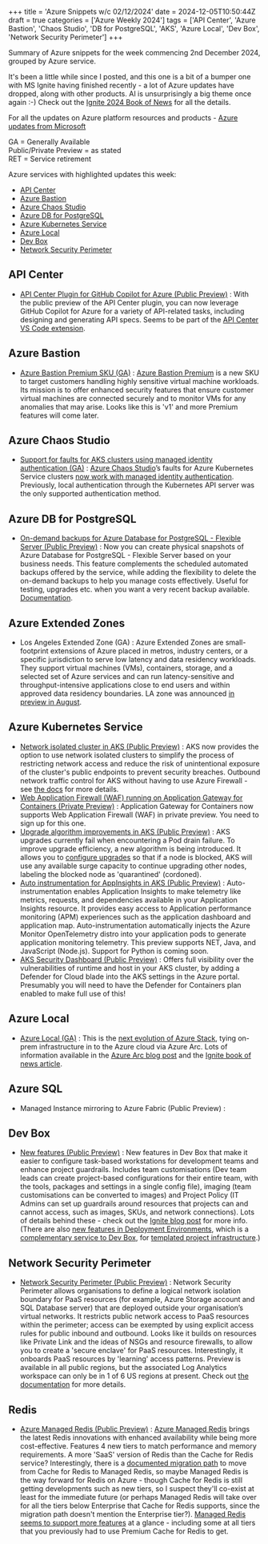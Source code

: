 +++
title = 'Azure Snippets w/c 02/12/2024'
date = 2024-12-05T10:50:44Z
draft = true
categories = ['Azure Weekly 2024']
tags = ['API Center', 'Azure Bastion', 'Chaos Studio', 'DB for PostgreSQL', 'AKS', 'Azure Local', 'Dev Box', 'Network Security Perimeter']
+++

Summary of Azure snippets for the week commencing 2nd December 2024, grouped by Azure service.

It's been a little while since I posted, and this one is a bit of a bumper one with MS Ignite having finished recently - a lot of Azure updates have dropped, along with other products. AI is unsurprisingly a big theme once again :-) Check out the [Ignite 2024 Book of News](https://news.microsoft.com/ignite-2024-book-of-news/) for all the details.

For all the updates on Azure platform resources and products - [Azure updates from Microsoft](https://azure.microsoft.com/en-gb/updates/)

GA = Generally Available  
Public/Private Preview = as stated  
RET = Service retirement

Azure services with highlighted updates this week:

- [API Center](#api-center)
- [Azure Bastion](#azure-bastion)
- [Azure Chaos Studio](#azure-chaos-studio)
- [Azure DB for PostgreSQL](#azure-db-for-postgresql)
- [Azure Kubernetes Service](#azure-kubernetes-service)
- [Azure Local](#azure-local)
- [Dev Box](#dev-box)
- [Network Security Perimeter](#network-security-perimeter)

## API Center

- [API Center Plugin for GitHub Copilot for Azure (Public Preview)](https://azure.microsoft.com/en-gb/updates?id=469053) : With the public preview of the API Center plugin, you can now leverage GitHub Copilot for Azure for a variety of API-related tasks, including designing and generating API specs. Seems to be part of the [API Center VS Code extension](https://marketplace.visualstudio.com/items?itemName=apidev.azure-api-center).

## Azure Bastion

- [Azure Bastion Premium SKU (GA)](https://azure.microsoft.com/en-gb/updates?id=469288) : [Azure Bastion Premium](https://learn.microsoft.com/en-us/azure/bastion/bastion-overview#sku) is a new SKU to target customers handling highly sensitive virtual machine workloads. Its mission is to offer enhanced security features that ensure customer virtual machines are connected securely and to monitor VMs for any anomalies that may arise. Looks like this is 'v1' and more Premium features will come later.

## Azure Chaos Studio

- [Support for faults for AKS clusters using managed identity authentication (GA)](https://azure.microsoft.com/en-gb/updates?id=467714) : [Azure Chaos Studio](https://learn.microsoft.com/en-us/azure/chaos-studio/)’s faults for Azure Kubernetes Service clusters [now work with managed identity authentication](https://learn.microsoft.com/en-us/azure/chaos-studio/chaos-studio-aks-authentication?tabs=azure-portal). Previously, local authentication through the Kubernetes API server was the only supported authentication method.

## Azure DB for PostgreSQL

- [On-demand backups for Azure Database for PostgreSQL - Flexible Server (Public Preview)](https://azure.microsoft.com/en-gb/updates?id=467509) : Now you can create physical snapshots of Azure Database for PostgreSQL - Flexible Server based on your business needs. This feature complements the scheduled automated backups offered by the service, while adding the flexibility to delete the on-demand backups to help you manage costs effectively. Useful for testing, upgrades etc. when you want a very recent backup available. [Documentation](https://learn.microsoft.com/en-us/azure/postgresql/flexible-server/concepts-backup-restore#on-demand-backups-preview).

## Azure Extended Zones

- Los Angeles Extended Zone (GA) : Azure Extended Zones are small-footprint extensions of Azure placed in metros, industry centers, or a specific jurisdiction to serve low latency and data residency workloads. They support virtual machines (VMs), containers, storage, and a selected set of Azure services and can run latency-sensitive and throughput-intensive applications close to end users and within approved data residency boundaries. LA zone was announced [in preview in August](../azure-weekly-wc-240805/).

## Azure Kubernetes Service

- [Network isolated cluster in AKS (Public Preview)](https://azure.microsoft.com/en-gb/updates?id=466980) : AKS now provides the option to use network isolated clusters to simplify the process of restricting network access and reduce the risk of unintentional exposure of the cluster's public endpoints to prevent security breaches. Outbound network traffic control for AKS without having to use Azure Firewall - see [the docs](https://learn.microsoft.com/en-gb/azure/aks/concepts-network-isolated) for more details.
- [Web Application Firewall (WAF) running on Application Gateway for Containers (Private Preview)](https://azure.microsoft.com/en-gb/updates?id=468587) : Application Gateway for Containers now supports Web Application Firewall (WAF) in private preview. You need to sign up for this one.
- [Upgrade algorithm improvements in AKS (Public Preview)](https://azure.microsoft.com/en-gb/updates?id=467872) : AKS upgrades currently fail when encountering a Pod drain failure. To improve upgrade efficiency, a new algorithm is being introduced. It allows you to [configure upgrades](https://learn.microsoft.com/en-us/azure/aks/upgrade-cluster?tabs=azure-cli#optimize-for-undrainable-node-behavior-preview) so that if a node is blocked, AKS will use any available surge capacity to continue upgrading other nodes, labeling the blocked node as 'quarantined' (cordoned).
- [Auto instrumentation for AppInsights in AKS (Public Preview)](https://azure.microsoft.com/en-gb/updates?id=467977) : Auto-instrumentation enables Application Insights to make telemetry like metrics, requests, and dependencies available in your Application Insights resource. It provides easy access to Application performance monitoring (APM) experiences such as the application dashboard and application map. Auto-instrumentation automatically injects the Azure Monitor OpenTelemetry distro into your application pods to generate application monitoring telemetry. This preview supports NET, Java, and JavaScript (Node.js). Support for Python is coming soon.
- [AKS Security Dashboard (Public Preview)](https://azure.microsoft.com/en-gb/updates?id=467986) : Offers full visibility over the vulnerabilities of runtime and host in your AKS cluster, by adding a Defender for Cloud blade into the AKS settings in the Azure portal. Presumably you will need to have the Defender for Containers plan enabled to make full use of this!

## Azure Local

- [Azure Local (GA)](https://azure.microsoft.com/en-gb/updates?id=467372) : This is the [next evolution of Azure Stack](https://learn.microsoft.com/en-gb/azure/azure-local/rename-to-azure-local), tying on-prem infrastructure in to the Azure cloud via Azure Arc. Lots of information available in the [Azure Arc blog post](https://techcommunity.microsoft.com/blog/azurearcblog/introducing-azure-local-cloud-infrastructure-for-distributed-locations-enabled-b/4296017) and the [Ignite book of news article](https://news.microsoft.com/ignite-2024-book-of-news/#a-331-azure-expands-adaptive-cloud-introduces-azure-local-infrastructure-solution-).

## Azure SQL

- Managed Instance mirroring to Azure Fabric (Public Preview) : 

## Dev Box

- [New features (Public Preview)](https://azure.microsoft.com/en-gb/updates?id=468062) : New features in Dev Box that make it easier to configure task-based workstations for development teams and enhance project guardrails. Includes team customisations (Dev team leads can create project-based configurations for their entire team, with the tools, packages and settings in a single config file), imaging (team customisations can be converted to images) and Project Policy (IT Admins can set up guardrails around resources that projects can and cannot access, such as images, SKUs, and network connections). Lots of details behind these - check out the [Ignite blog post](https://devblogs.microsoft.com/develop-from-the-cloud/devboxignite2024/) for more info. (There are also [new features in Deployment Environments](https://azure.microsoft.com/en-gb/updates?id=468076), which is a [complementary service to Dev Box](https://learn.microsoft.com/en-gb/azure/deployment-environments/overview-what-is-azure-deployment-environments#components-shared-with-microsoft-dev-box), for [templated project infrastructure](https://devblogs.microsoft.com/develop-from-the-cloud/adeignite2024/).)

## Network Security Perimeter

- [Network Security Perimeter (Public Preview)](https://azure.microsoft.com/en-gb/updates?id=469298) : Network Security Perimeter allows organisations to define a logical network isolation boundary for PaaS resources (for example, Azure Storage account and SQL Database server) that are deployed outside your organisation’s virtual networks. It restricts public network access to PaaS resources within the perimeter; access can be exempted by using explicit access rules for public inbound and outbound. Looks like it builds on resources like Private Link and the ideas of NSGs and resource firewalls, to allow you to create a 'secure enclave' for PaaS resources. Interestingly, it onboards PaaS resources by 'learning' access patterns. Preview is available in all public regions, but the associated Log Analytics workspace can only be in 1 of 6 US regions at present. Check out [the documentation](https://learn.microsoft.com/en-us/azure/private-link/network-security-perimeter-concepts) for more details.

## Redis

- [Azure Managed Redis (Public Preview)](https://azure.microsoft.com/en-gb/updates?id=467264) : [Azure Managed Redis](https://learn.microsoft.com/en-us/azure/azure-cache-for-redis/managed-redis/managed-redis-overview) brings the latest Redis innovations with enhanced availability while being more cost-effective. Features 4 new tiers to match performance and memory requirements. A more 'SaaS' version of Redis than the Cache for Redis service? Interestingly, there is a [documented migration path](https://learn.microsoft.com/en-us/azure/azure-cache-for-redis/migrate/migrate-overview) to move from Cache for Redis to Managed Redis, so maybe Managed Redis is the way forward for Redis on Azure - though Cache for Redis is still getting developments such as new tiers, so I suspect they'll co-exist at least for the immediate future (or perhaps Managed Redis will take over for all the tiers below Enterprise that Cache for Redis supports, since the migration path doesn't mention the Enterprise tier?). [Managed Redis seems to support more features](https://learn.microsoft.com/en-us/azure/azure-cache-for-redis/migrate/migrate-overview#feature-comparison-between-azure-cache-for-redis-and-azure-managed-redis-preview) at a glance - including some at all tiers that you previously had to use Premium Cache for Redis to get.